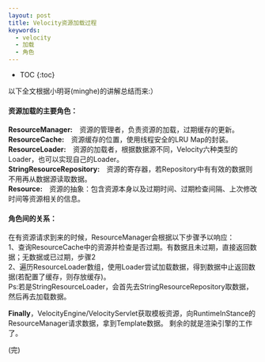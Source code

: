 ```yaml
---
layout: post
title: Velocity资源加载过程
keywords:
  - velocity
  - 加载
  - 角色
---
```


* TOC
{:toc}

以下全文根据小明哥(minghe)的讲解总结而来:）

#### 资源加载的主要角色：
**ResourceManager:**　资源的管理者，负责资源的加载，过期缓存的更新。  
**ResourceCache:**　资源缓存的位置，使用线程安全的LRU Map的封装。  
**ResourceLoader:**　资源的加载者，根据数据源不同，Velocity六种类型的Loader，也可以实现自己的Loader。  
**StringResourceRepository:**　资源的寄存器，若Repository中有有效的数据则不用再从数据源读取数据。  
**Resource:**　资源的抽象：包含资源本身以及过期时间、过期检查间隔、上次修改时间等资源相关的信息。
  
#### 角色间的关系：

在有资源请求到来的时候，ResourceManager会根据以下步骤予以响应：  
1、查询ResourceCache中的资源并检查是否过期。有数据且未过期，直接返回数据；无数据或已过期，步骤2  
2、遍历ResourceLoader数组，使用Loader尝试加载数据，得到数据中止返回数据(若配置了缓存，则存放缓存)。   
Ps:若是StringResourceLoader，会首先去StringResourceRepository取数据，然后再去加载数据。

**Finally**，VelocityEngine/VelocityServlet获取模板资源，向RuntimeInStance的ResourceManager请求数据，拿到Template数据。
剩余的就是渲染引擎的工作了。

(完)



